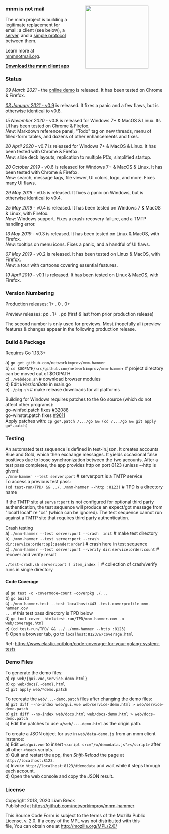 ### mnm is not mail[<img width="200" hspace="50" align="right" src="https://user-images.githubusercontent.com/458838/65545951-535f6980-decb-11e9-8f46-6122198097b0.png">](https://mnmnotmail.org)

The mnm project is building a legitimate replacement for email: 
a client (see below), 
a [server](https://github.com/networkimprov/mnm), and 
a [simple protocol](https://github.com/networkimprov/mnm/blob/master/Protocol.md) between them. 

Learn more at [mnmnotmail.org](https://mnmnotmail.org). 

[**Download the mnm client app**](https://mnmnotmail.org/#download--startup) 


### Status

_09 March 2021_ - the [online demo](https://mnmnotmail.org/demo.html) is released. 
It has been tested on Chrome & Firefox.

[_03 January 2021_ - v0.9](https://github.com/networkimprov/mnm-hammer/releases/latest)
is released. It fixes a panic and a few flaws, but is otherwise identical to v0.8.

_15 November 2020_ - v0.8
is released for Windows 7+ & MacOS & Linux. Its UI has been tested on Chrome & Firefox.  
_New:_ Markdown reference panel, "Todo" tag on new threads, menu of filled-form tables, 
and dozens of other enhancements and fixes.

_20 April 2020_ - v0.7
is released for Windows 7+ & MacOS & Linux. It has been tested with Chrome & Firefox.  
_New:_ slide deck layouts, replication to multiple PCs, simplified startup.

_20 October 2019_ -
v0.6 is released for Windows 7+ & MacOS & Linux. It has been tested with Chrome & Firefox.  
_New:_ search, message tags, file viewer, UI colors, logo, and more. Fixes many UI flaws.

_29 May 2019_ -
v0.5 is released. It fixes a panic on Windows, but is otherwise identical to v0.4.

_25 May 2019_ -
v0.4 is released. It has been tested on Windows 7 & MacOS & Linux, with Firefox.  
_New:_ Windows support. Fixes a crash-recovery failure, and a TMTP handling error.

_13 May 2019_ -
v0.3 is released. It has been tested on Linux & MacOS, with Firefox.  
_New:_ tooltips on menu icons. Fixes a panic, and a handful of UI flaws.

_07 May 2019_ -
v0.2 is released. It has been tested on Linux & MacOS, with Firefox.  
_New:_ a tour with cartoons covering essential features.

_19 April 2019_ -
v0.1 is released. It has been tested on Linux & MacOS, with Firefox.


### Version Numbering

Production releases: 1+ . 0 . 0+

Preview releases: _pp_ . 1+ . _pp_ (first & last from prior production release)

The second number is only used for previews. 
Most (hopefully all) preview features & changes appear in the following production release. 


### Build & Package

Requires Go 1.13.3+

a) `go get github.com/networkimprov/mnm-hammer`  
b) `cd $GOPATH/src/github.com/networkimprov/mnm-hammer` # project directory can be moved out of $GOPATH  
c) `./webdeps.sh` # download browser modules  
d) Edit _kVersionDate_ in main.go  
e) `./pkg.sh` # make release downloads for all platforms

Building for Windows requires patches to the Go source (which do not affect other programs):  
go-winfsd.patch fixes [#32088](https://github.com/golang/go/issues/32088)  
go-winstat.patch fixes [#9611](https://github.com/golang/go/issues/9611)  
Apply patches with: `cp go*.patch /.../go && (cd /.../go && git apply go*.patch)`


### Testing

An automated test sequence is defined in test-in.json. 
It creates accounts Blue and Gold, which then exchange messages. 
It yields occasional false positives due to loose synchronization between the two accounts. 
After a test pass completes, the app provides http on port 8123 (unless --http is given):  
`./mnm-hammer --test server:port` # server:port is a TMTP service  
To access a previous test pass:  
`(cd test-run/TPD/ && ../../mnm-hammer --http :8123)` # TPD is a directory name

If the TMTP site at `server:port` is not configured for optional third party authentication, 
the test sequence will produce an expect/got message from "local1 local" re "cs" 
(which can be ignored).
The test sequence cannot run against a TMTP site that requires third party authentication.

Crash testing  
a) `./mnm-hammer --test server:port --crash  init` # make test directory  
b) `./mnm-hammer --test server:port --crash  dir:service:order:op[:sender:order]` # crash here in test sequence  
c) `./mnm-hammer --test server:port --verify dir:service:order:count` # recover and verify result

`./test-crash.sh server:port [ item_index ]` # collection of crash/verify runs in single directory

#### Code Coverage

a) `go test -c -covermode=count -coverpkg ./...`  
b) `go build`  
c) `./mnm-hammer.test --test localhost:443 -test.coverprofile mnm-hammer.cov`  
. . . \# this test pass directory is TPD below  
d) `go tool cover -html=test-run/TPD/mnm-hammer.cov -o web/coverage.html`  
e) `(cd test-run/TPD/ && ../../mnm-hammer --http :8123)`  
f) Open a browser tab, go to `localhost:8123/w/coverage.html`

Ref: https://www.elastic.co/blog/code-coverage-for-your-golang-system-tests


### Demo Files

To generate the demo files:  
a) `cp web/{gui.vue,service-demo.html}`  
b) `cp web/docs{,-demo}.html`  
c) `git apply web/*demo.patch`  

To recreate the `web/...-demo.patch` files after changing the demo files:  
a) `git diff --no-index web/gui.vue web/service-demo.html > web/service-demo.patch`  
b) `git diff --no-index web/docs.html web/docs-demo.html > web/docs-demo.patch`  
c) Edit the patches to use `a/web/...-demo.html` as the origin path.  

To create a JSON object for use in `web/data-demo.js` from an mnm client instance:  
a) Edit `web/gui.vue` to insert `<script src="/w/demodata.js"></script>` after all other `<head>` scripts.  
b) Quit and restart the app, then _Shift-Reload_ the page at `http://localhost:8123`.  
c) Invoke `http://localhost:8123/#demodata` and wait while it steps through each account.  
d) Open the web console and copy the JSON result.  


### License

   Copyright 2018, 2020 Liam Breck  
   Published at https://github.com/networkimprov/mnm-hammer

   This Source Code Form is subject to the terms of the Mozilla Public  
   License, v. 2.0. If a copy of the MPL was not distributed with this  
   file, You can obtain one at http://mozilla.org/MPL/2.0/

